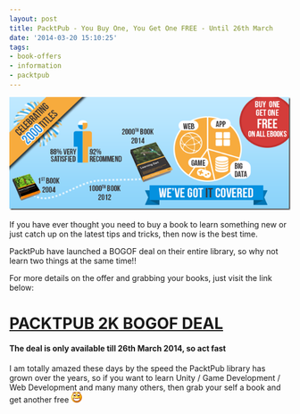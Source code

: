 ```yaml
---
layout: post
title: PacktPub - You Buy One, You Get One FREE - Until 26th March
date: '2014-03-20 15:10:25'
tags:
- book-offers
- information
- packtpub
---
```


[![2000th-Book-Home-Page-Banner](/assets/img/wordpress/2014/03/2000th-Book-Home-Page-Banner.png "2000th-Book-Home-Page-Banner")](http://www.packtpub.com/?utm_source=referral&utm_medium=marketingPR&utm_campaign=2000thTitle)

If you have ever thought you need to buy a book to learn something new or just catch up on the latest tips and tricks, then now is the best time.

PacktPub have launched a BOGOF deal on their entire library, so why not learn two things at the same time!!

For more details on the offer and grabbing your books, just visit the link below:

# [PACKTPUB 2K BOGOF DEAL](http://www.packtpub.com/?utm_source=referral&utm_medium=marketingPR&utm_campaign=2000thTitle)

#### **The deal is only available till 26th March 2014, so act fast**

I am totally amazed these days by the speed the PacktPub library has grown over the years, so if you want to learn Unity / Game Development / Web Development and many many others, then grab your self a book and get another free ![Open-mouthed smile](/assets/img/wordpress/2014/03/wlEmoticon-openmouthedsmile.png)

